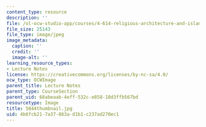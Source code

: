 ```yaml
---
content_type: resource
description: ''
file: /ol-ocw-studio-app/courses/4-614-religious-architecture-and-islamic-cultures-fall-2002/4b6fcb217a37863ad1b1c237ad270ec1_5044thumbnail.jpg
file_size: 25143
file_type: image/jpeg
image_metadata:
  caption: ''
  credit: ''
  image-alt: ''
learning_resource_types:
- Lecture Notes
license: https://creativecommons.org/licenses/by-nc-sa/4.0/
ocw_type: OCWImage
parent_title: Lecture Notes
parent_type: CourseSection
parent_uid: 68abeaab-4eff-532c-e858-18d3ffb567bd
resourcetype: Image
title: 5044thumbnail.jpg
uid: 4b6fcb21-7a37-863a-d1b1-c237ad270ec1
---
```

